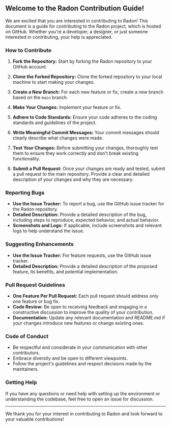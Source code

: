 ## Welcome to the Radon Contribution Guide!

We are excited that you are interested in contributing to Radon! This document is a guide for contributing to the Radon project, which is hosted on GitHub. Whether you're a developer, a designer, or just someone interested in contributing, your help is appreciated.

### How to Contribute

1. **Fork the Repository:** Start by forking the Radon repository to your GitHub account.

2. **Clone the Forked Repository:** Clone the forked repository to your local machine to start making your changes.

3. **Create a New Branch:** For each new feature or fix, create a new branch based on the `main` branch.

4. **Make Your Changes:** Implement your feature or fix.

5. **Adhere to Code Standards:** Ensure your code adheres to the coding standards and guidelines of the project.

6. **Write Meaningful Commit Messages:** Your commit messages should clearly describe what changes were made.

7. **Test Your Changes:** Before submitting your changes, thoroughly test them to ensure they work correctly and don't break existing functionality.

8. **Submit a Pull Request:** Once your changes are ready and tested, submit a pull request to the main repository. Provide a clear and detailed description of your changes and why they are necessary.

### Reporting Bugs

- **Use the Issue Tracker:** To report a bug, use the GitHub issue tracker for the Radon repository.
- **Detailed Description:** Provide a detailed description of the bug, including steps to reproduce, expected behavior, and actual behavior.
- **Screenshots and Logs:** If applicable, include screenshots and relevant logs to help understand the issue.

### Suggesting Enhancements

- **Use the Issue Tracker:** For feature requests, use the GitHub issue tracker.
- **Detailed Description:** Provide a detailed description of the proposed feature, its benefits, and potential implementation.

### Pull Request Guidelines

- **One Feature Per Pull Request:** Each pull request should address only one feature or bug fix.
- **Code Review:** Be open to receiving feedback and engaging in a constructive discussion to improve the quality of your contribution.
- **Documentation:** Update any relevant documentation and README.md if your changes introduce new features or change existing ones.

### Code of Conduct

- Be respectful and considerate in your communication with other contributors.
- Embrace diversity and be open to different viewpoints.
- Follow the project's guidelines and respect decisions made by the maintainers.

### Getting Help

If you have any questions or need help with setting up the environment or understanding the codebase, feel free to open an issue for discussion.

---

We thank you for your interest in contributing to Radon and look forward to your valuable contributions!
